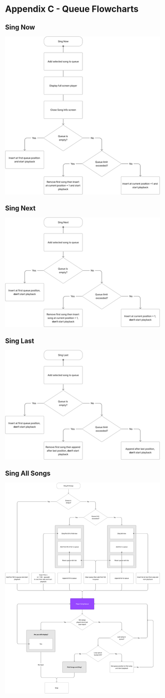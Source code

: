 # Appendix C - Queue Flowcharts

## Sing Now

![Songs](/img/singNow.svg)

## Sing Next

![Songs](/img/singNext.svg)

## Sing Last

![Songs](/img/singLast.svg)

## Sing All Songs

![Songs](/img/singAllFlowchart.svg)

